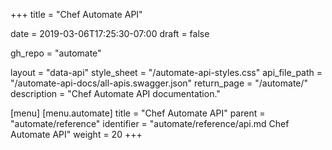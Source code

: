 +++
title = "Chef Automate API"

date = 2019-03-06T17:25:30-07:00
draft = false

gh_repo = "automate"

layout = "data-api"
style_sheet = "/automate-api-styles.css"
api_file_path = "/automate-api-docs/all-apis.swagger.json"
return_page = "/automate/"
description = "Chef Automate API documentation."

[menu]
  [menu.automate]
    title = "Chef Automate API"
    parent = "automate/reference"
    identifier = "automate/reference/api.md Chef Automate API"
    weight = 20
+++

